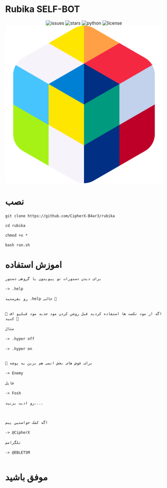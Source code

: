 # Rubika SELF-BOT

<div align="center">

![issues](https://img.shields.io/github/issues/CipherX-B4ar3/rubika)
![stars](https://img.shields.io/github/stars/CipherX-B4ar3/rubika)
![python](https://img.shields.io/pypi/pyversions/3?color=black%20&label=PYTHON&logo=Python&logoColor=%233CB371)
![license](https://img.shields.io/github/license/CipherX-B4ar3/rubika)
![icon](https://github.com/CipherX-B4ar3/rubika/raw/main/icon.png)
</div>


# نصب 

```git clone https://github.com/CipherX-B4ar3/rubika```

```cd rubika```

```chmod +x *```

```bash run.sh```


# اموزش استفاده

```
برای دیدن دستورات تو پیویتون یا گروهی دستور 

-> .help

رو بفرستید .help خالی 🔻


🔷 اگه از مود تکست ها استفاده کردید قبل روشن کردن مود جدید مود قبلیو اف کنید 🔷

مثال

-> .hyper off

-> .hyper on

```

```

🔻 برای فوش های بخش انمی هم برین به پوشه 

-> Enemy

فایل

-> Fosh

رو ادیت بزنید....


```

```

اگه کمک خواستین پیم 

-> @CipherX

تلگرامم

-> @EBLETSM


```


# موفق باشید 




